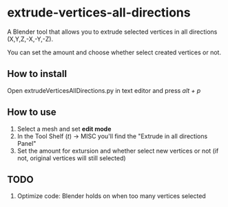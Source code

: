 # extrude-vertices-all-directions
A Blender tool that allows you to extrude selected vertices in all directions (X,Y,Z,-X,-Y,-Z).

You can set the amount and choose whether select created vertices or not. 
## How to install
Open extrudeVerticesAllDirections.py in text editor and press _alt + p_

## How to use
1. Select a mesh and set **edit mode**
2. In the Tool Shelf (_t_) -> MISC you'll find the "Extrude in all directions Panel"
3. Set the amount for extursion and whether select new vertices or not (if not, original vertices will still selected)

## TODO
1. Optimize code: Blender holds on when too many vertices selected
